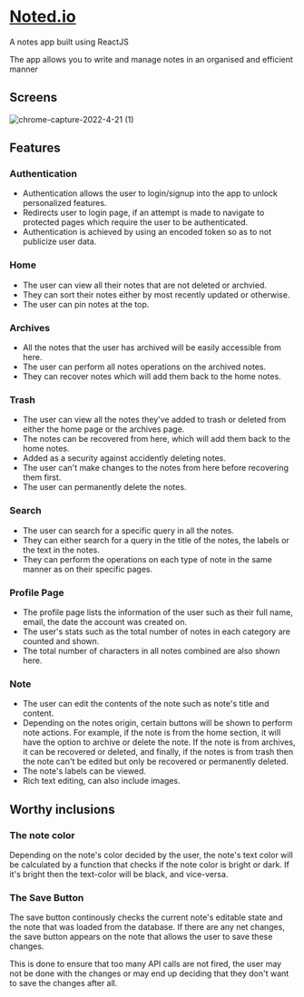 # [Noted.io](https://notedio.netlify.app/)
A notes app built using ReactJS

The app allows you to write and manage notes in an organised and efficient manner

## Screens
![chrome-capture-2022-4-21 (1)](https://user-images.githubusercontent.com/88072012/169648239-950b9b77-1696-4d30-b79e-14a7f6e407ae.gif)

## Features
### Authentication 
- Authentication allows the user to login/signup into the app to unlock personalized features.
- Redirects user to login page, if an attempt is made to navigate to protected pages which require the user to be authenticated.
- Authentication is achieved by using an encoded token so as to not publicize user data.

### Home
- The user can view all their notes that are not deleted or archvied.
- They can sort their notes either by most recently updated or otherwise. 
- The user can pin notes at the top.

### Archives
- All the notes that the user has archived will be easily accessible from here.
- The user can perform all notes operations on the archived notes.
- They can recover notes which will add them back to the home notes.

### Trash
- The user can view all the notes they've added to trash or deleted from either the home page or the archives page.
- The notes can be recovered from here, which will add them back to the home notes.
- Added as a security against accidently deleting notes. 
- The user can't make changes to the notes from here before recovering them first.
- The user can permanently delete the notes.

### Search
- The user can search for a specific query in all the notes.
- They can either search for a query in the title of the notes, the labels or the text in the notes.
- They can perform the operations on each type of note in the same manner as on their specific pages.

### Profile Page
- The profile page lists the information of the user such as their full name, email, the date the account was created on.
- The user's stats such as the total number of notes in each category are counted and shown. 
- The total number of characters in all notes combined are also shown here.

### Note
- The user can edit the contents of the note such as note's title and content.
- Depending on the notes origin, certain buttons will be shown to perform note actions. For example, if the note is from the home section, it will have the option to archive or delete the note. If the note is from archives, it can be recovered or deleted, and finally, if the notes is from trash then the note can't be edited but only be recovered or permanently deleted.
- The note's labels can be viewed.
- Rich text editing, can also include images.

## Worthy inclusions
### The note color
Depending on the note's color decided by the user, the note's text color will be calculated by a function that checks if the note color is bright or dark. If it's bright then the text-color will be black, and vice-versa.

### The Save Button
The save button continously checks the current note's editable state and the note that was loaded from the database. If there are any net changes, the save button appears on the note that allows the user to save these changes.

This is done to ensure that too many API calls are not fired, the user may not be done with the changes or may end up deciding that they don't want to save the changes after all. 
